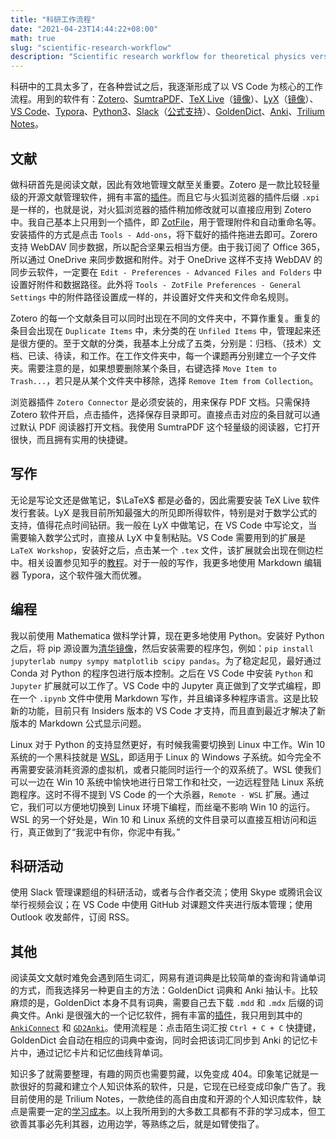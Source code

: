 ```yaml
---
title: "科研工作流程"
date: "2021-04-23T14:44:22+08:00"
math: true
slug: "scientific-research-workflow"
description: "Scientific research workflow for theoretical physics version 1."
---
```


科研中的工具太多了，在各种尝试之后，我逐渐形成了以 VS Code 为核心的工作流程。用到的软件有：[Zotero](https://www.zotero.org/)、[SumtraPDF](https://www.sumatrapdfreader.org/free-pdf-reader.html)、[TeX Live](https://www.tug.org/texlive/)（[镜像](https://ctan.org/mirrors/mirmon#cn)）、[LyX](https://www.lyx.org/Home)（[镜像](https://mirrors.tuna.tsinghua.edu.cn/lyx/)）、[VS Code](https://code.visualstudio.com/insiders/)、[Typora](https://typora.io/)、[Python3](https://www.python.org/)、[Slack](https://slack.com/intl/zh-cn/)（[公式支持](https://github.com/thisiscam/math-with-slack)）、[GoldenDict](http://goldendict.org/)、[Anki](https://apps.ankiweb.net/index.html)、[Trilium Notes](https://github.com/zadam/trilium)。

## 文献

做科研首先是阅读文献，因此有效地管理文献至关重要。Zotero 是一款比较轻量级的开源文献管理软件，拥有丰富的[插件](https://www.zotero.org/support/plugins)。而且它与火狐浏览器的插件后缀 `.xpi` 是一样的，也就是说，对火狐浏览器的插件稍加修改就可以直接应用到 Zotero 中。我自己基本上只用到一个插件，即 [ZotFile](http://zotfile.com/)，用于管理附件和自动重命名等。安装插件的方式是点击 `Tools - Add-ons`，将下载好的插件拖进去即可。Zorero 支持 WebDAV 同步数据，所以配合坚果云相当方便。由于我订阅了 Office 365，所以通过 OneDrive 来同步数据和附件。对于 OneDrive 这样不支持 WebDAV 的同步云软件，一定要在 `Edit - Preferences - Advanced Files and Folders` 中设置好附件和数据路径。此外将 `Tools - ZotFile Preferences - General Settings` 中的附件路径设置成一样的，并设置好文件夹和文件命名规则。

Zotero 的每一个文献条目可以同时出现在不同的文件夹中，不算作重复。重复的条目会出现在 `Duplicate Items` 中，未分类的在 `Unfiled Items` 中，管理起来还是很方便的。至于文献的分类，我基本上分成了五类，分别是：归档、（技术）文档、已读、待读，和工作。在工作文件夹中，每一个课题再分别建立一个子文件夹。需要注意的是，如果想要删除某个条目，右键选择 `Move Item to Trash...`，若只是从某个文件夹中移除，选择 `Remove Item from Collection`。

浏览器插件 `Zotero Connector` 是必须安装的，用来保存 PDF 文档。只需保持 Zotero 软件开启，点击插件，选择保存目录即可。直接点击对应的条目就可以通过默认 PDF 阅读器打开文档。我使用 SumtraPDF 这个轻量级的阅读器，它打开很快，而且拥有实用的快捷键。

## 写作

无论是写论文还是做笔记，$\LaTeX$ 都是必备的，因此需要安装 TeX Live 软件发行套装。LyX 是我目前所知最强大的所见即所得软件，特别是对于数学公式的支持，值得花点时间钻研。我一般在 LyX 中做笔记，在 VS Code 中写论文，当需要输入数学公式时，直接从 LyX 中复制粘贴。VS Code 需要用到的扩展是 `LaTeX Workshop`，安装好之后，点击某一个 `.tex` 文件，该扩展就会出现在侧边栏中。相关设置参见知乎的[教程](https://zhuanlan.zhihu.com/p/38178015)。对于一般的写作，我更多地使用 Markdown 编辑器 Typora，这个软件强大而优雅。

## 编程

我以前使用 Mathematica 做科学计算，现在更多地使用 Python。安装好 Python 之后，将 pip 源设置为[清华镜像](https://mirrors.tuna.tsinghua.edu.cn/help/pypi/)，然后安装需要的程序包，例如：`pip install jupyterlab numpy sympy matplotlib scipy pandas`。为了稳定起见，最好通过 Conda 对 Python 的程序包进行版本控制。之后在 VS Code 中安装 `Python` 和 `Jupyter` 扩展就可以工作了。VS Code 中的 Jupyter 真正做到了文学式编程，即在一个 `.ipynb` 文件中使用 Markdown 写作，并且编译多种程序语言。这是比较新的功能，目前只有 Insiders 版本的 VS Code 才支持，而且直到最近才解决了新版本的 Markdown 公式显示问题。

Linux 对于 Python 的支持显然更好，有时候我需要切换到 Linux 中工作。Win 10 系统的一个黑科技就是 [WSL](https://docs.microsoft.com/zh-cn/windows/wsl/install-win10)，即适用于 Linux 的 Windows 子系统。如今完全不再需要安装消耗资源的虚拟机，或者只能同时运行一个的双系统了。WSL 使我们可以一边在 Win 10 系统中愉快地进行日常工作和社交，一边远程登陆 Linux 系统跑程序。这时不得不提到 VS Code 的一个大杀器，`Remote - WSL` 扩展。通过它，我们可以方便地切换到 Linux 环境下编程，而丝毫不影响 Win 10 的运行。WSL 的另一个好处是，Win 10 和 Linux 系统的文件目录可以直接互相访问和运行，真正做到了“我泥中有你，你泥中有我。”

## 科研活动

使用 Slack 管理课题组的科研活动，或者与合作者交流；使用 Skype 或腾讯会议举行视频会议；在 VS Code 中使用 GitHub 对课题文件夹进行版本管理；使用 Outlook 收发邮件，订阅 RSS。

## 其他

阅读英文文献时难免会遇到陌生词汇，网易有道词典是比较简单的查询和背诵单词的方式，而我选择另一种更自主的方法：GoldenDict 词典和 Anki 抽认卡。比较麻烦的是，GoldenDict 本身不具有词典，需要自己去下载 `.mdd` 和 `.mdx` 后缀的词典文件。Anki 是很强大的一个记忆软件，拥有丰富的[插件](https://ankiweb.net/shared/addons/)，我只用到其中的 [`AnkiConnect`](https://ankiweb.net/shared/info/2055492159) 和 [`GD2Anki`](https://zhuanlan.zhihu.com/p/104513438)。使用流程是：点击陌生词汇按 `Ctrl + C + C` 快捷键，GoldenDict 会自动在相应的词典中查询，同时会把该词汇同步到 Anki 的记忆卡片中，通过记忆卡片和记忆曲线背单词。

知识多了就需要整理，有趣的网页也需要剪藏，以免变成 404。印象笔记就是一款很好的剪藏和建立个人知识体系的软件，只是，它现在已经变成印象广告了。我目前使用的是 Trilium Notes，一款绝佳的高自由度和开源的个人知识库软件，缺点是需要一定的[学习成本](https://github.com/zadam/trilium/wiki)。以上我所用到的大多数工具都有不菲的学习成本，但工欲善其事必先利其器，边用边学，等熟练之后，就是如臂使指了。
